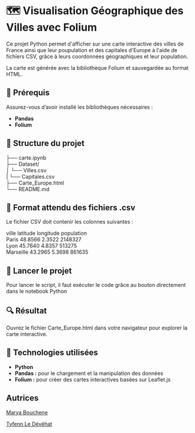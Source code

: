 # 🗺️ Visualisation Géographique des Villes avec Folium

Ce projet Python permet d'afficher sur une carte interactive des villes de France ainsi que leur poupulation et des capitales d'Europe à l'aide de fichiers CSV, grâce à leurs coordonnées géographiques et leur population. 

La carte est générée avec la bibliothèque Folium et sauvegardée au format HTML.

## 🔧 Prérequis

Assurez-vous d’avoir installé les bibliothèques nécessaires :

- **Pandas**
- **Folium**

## 📁 Structure du projet

├── carte.ipynb             
├── Dataset/ \
│   └── Villes.csv \
|   └── Capitales.csv           
├── Carte_Europe.html        
└── README.md                

## 📄 Format attendu des fichiers .csv
Le fichier CSV doit contenir les colonnes suivantes :

ville	latitude	longitude	population \
Paris	48.8566	2.3522	2148327 \
Lyon	45.7640	4.8357	513275 \
Marseille	43.2965	5.3698	861635

## 🚀 Lancer le projet
Pour lancer le script, il faut exécuter le code grâce au bouton directement dans le notebook Python


## 🔍 Résultat
Ouvrez le fichier Carte_Europe.html dans votre navigateur pour explorer la carte interactive.

## 🧠 Technologies utilisées
- **Python**
- **Pandas :** pour le chargement et la manipulation des données
- **Folium :** pour créer des cartes interactives basées sur Leaflet.js

## Autrices
[Marya Bouchene](https://github.com/marya213)

[Tyfenn Le Dévéhat](https://github.com/tyfld)
